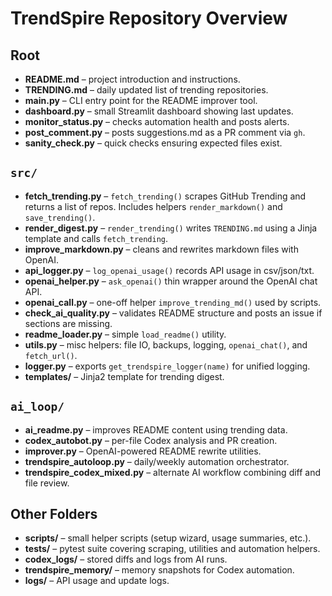 # TrendSpire Repository Overview

## Root
- **README.md** – project introduction and instructions.
- **TRENDING.md** – daily updated list of trending repositories.
- **main.py** – CLI entry point for the README improver tool.
- **dashboard.py** – small Streamlit dashboard showing last updates.
- **monitor_status.py** – checks automation health and posts alerts.
- **post_comment.py** – posts suggestions.md as a PR comment via `gh`.
- **sanity_check.py** – quick checks ensuring expected files exist.

## `src/`
- **fetch_trending.py** – `fetch_trending()` scrapes GitHub Trending and returns a list of repos. Includes helpers `render_markdown()` and `save_trending()`.
- **render_digest.py** – `render_trending()` writes `TRENDING.md` using a Jinja template and calls `fetch_trending`.
- **improve_markdown.py** – cleans and rewrites markdown files with OpenAI.
- **api_logger.py** – `log_openai_usage()` records API usage in csv/json/txt.
- **openai_helper.py** – `ask_openai()` thin wrapper around the OpenAI chat API.
- **openai_call.py** – one-off helper `improve_trending_md()` used by scripts.
- **check_ai_quality.py** – validates README structure and posts an issue if sections are missing.
- **readme_loader.py** – simple `load_readme()` utility.
- **utils.py** – misc helpers: file IO, backups, logging, `openai_chat()`, and `fetch_url()`.
- **logger.py** – exports `get_trendspire_logger(name)` for unified logging.
- **templates/** – Jinja2 template for trending digest.

## `ai_loop/`
- **ai_readme.py** – improves README content using trending data.
- **codex_autobot.py** – per-file Codex analysis and PR creation.
- **improver.py** – OpenAI-powered README rewrite utilities.
- **trendspire_autoloop.py** – daily/weekly automation orchestrator.
- **trendspire_codex_mixed.py** – alternate AI workflow combining diff and file review.

## Other Folders
- **scripts/** – small helper scripts (setup wizard, usage summaries, etc.).
- **tests/** – pytest suite covering scraping, utilities and automation helpers.
- **codex_logs/** – stored diffs and logs from AI runs.
- **trendspire_memory/** – memory snapshots for Codex automation.
- **logs/** – API usage and update logs.
